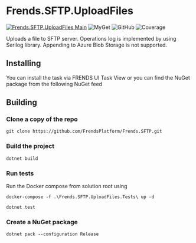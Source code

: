 # Frends.SFTP.UploadFiles

[![Frends.SFTP.UploadFiles Main](https://github.com/FrendsPlatform/Frends.SFTP/actions/workflows/UploadFiles_build_and_test_on_main.yml/badge.svg)](https://github.com/FrendsPlatform/Frends.SFTP/actions/workflows/UploadFiles_build_and_test_on_main.yml)
![MyGet](https://img.shields.io/myget/frends-tasks/v/Frends.SFTP.UploadFiles?label=NuGet)
![GitHub](https://img.shields.io/github/license/FrendsPlatform/Frends.SFTP?label=License)
![Coverage](https://app-github-custom-badges.azurewebsites.net/Badge?key=FrendsPlatform/Frends.SFTP/Frends.SFTP.UploadFiles|main)

Uploads a file to SFTP server. Operations log is implemented by using Serilog library. Appending to Azure Blob Storage is not supported.

## Installing

You can install the task via FRENDS UI Task View or you can find the NuGet package from the following NuGet feed

## Building

### Clone a copy of the repo

`git clone https://github.com/FrendsPlatform/Frends.SFTP.git`

### Build the project

`dotnet build`

### Run tests

Run the Docker compose from solution root using

`docker-compose -f .\Frends.SFTP.UploadFiles.Tests\ up -d`

`dotnet test`

### Create a NuGet package

`dotnet pack --configuration Release`

